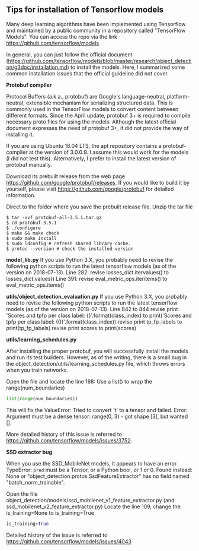 ## Tips for installation of Tensorflow models
Many deep learning algorithms have been implemented using Tensorflow and maintained by a public community in a repository called "TensorFlow Models". You can access the repo via the link https://github.com/tensorflow/models.

In general, you can just follow the official document (https://github.com/tensorflow/models/blob/master/research/object_detection/g3doc/installation.md) to install the models. Here, I summarized some common installation issues that the official guideline did not cover.

**Protobuf compiler**

Protocol Buffers (a.k.a., protobuf) are Google's language-neutral, platform-neutral, extensible mechanism for serializing structured data. This is commonly used in the TensorFlow models to convert content between different formats. Since the April update, protobuf 3+ is required to compile necessary proto files for using the models. Although the latest official document expresses the need of protobuf 3+, it did not provide the way of installing it. 

If you are using Ubuntu 18.04 LTS, the apt repository contains a protobuf-compiler at the version of 3.0.0.9. I assume this would work for the models (I did not test this). Alternatively, I prefer to install the latest version of protobuf manually.

Download its prebuilt release from the web page https://github.com/google/protobuf/releases. If you would like to build it by yourself, please visit https://github.com/google/protobuf for detailed information.

Direct to the folder where you save the prebuilt release file.
Unzip the tar file
```shell
$ tar -xvf protobuf-all-3.5.1.tar.gz
$ cd protobuf-3.5.1
$ ./configure
$ make && make check
$ sudo make install
$ sudo ldconfig # refresh shared library cache.
$ protoc --version # check the installed version
```

**model_lib.py**
If you use Python 3.X, you probably need to revise the following python scripts to run the latest tensorflow models (as of the version on 2018-07-13).
  Line 282: revise losses_dict.itervalues() to losses_dict.values()
  Line 391: revise eval_metric_ops.iteritems() to eval_metric_ops.items()

**utils/object_detection_evaluation.py**
If you use Python 3.X, you probably need to revise the following python scripts to run the latest tensorflow models (as of the version on 2018-07-13).
  Line 842 to 844
  revise print 'Scores and tpfp per class label: {}'.format(class_index) to print('Scores and tpfp per class label: {0}'.format(class_index))
  revise print tp_fp_labels to print(tp_fp_labels)
  revise print scores to print(scores)

**utils/learning_schedules.py**

After installing the proper protobuf, you will successfully install the models and run its test builders. However, as of the writing, there is a small bug in the object_detection/utils/learning_schedules.py file, which throws errors when you train networks. 

Open the file and locate the line 168:
Use a list() to wrap the range(num_boundaries)
```python
list(range(num_boundaries))
```
This will fix the ValueError: Tried to convert 't' to a tensor and failed. Error: Argument must be a dense tensor: range(0, 3) - got shape [3], but wanted [].

More detailed history of this issue is referred to https://github.com/tensorflow/models/issues/3752.

**SSD extractor bug**

When you use the SSD_MobileNet models, it appears to have an error TypeError: `pred` must be a Tensor, or a Python bool, or 1 or 0. Found instead: None or "object_detection.protos.SsdFeatureExtractor" has no field named "batch_norm_trainable".

Open the file object_detection/models/ssd_mobilenet_v1_feature_extractor.py (and ssd_mobilenet_v2_feature_extractor.py)
Locate the line 109, change the is_training=None to is_training=True
```python
is_training=True
```
Detailed history of the issue is referred to https://github.com/tensorflow/models/issues/4043

